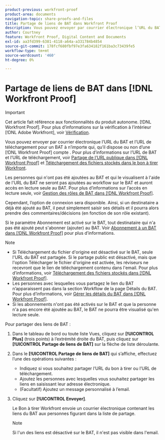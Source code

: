 ```yaml
---
product-previous: workfront-proof
product-area: documents
navigation-topic: share-proofs-and-files
title: Partage de liens de BAT dans Workfront Proof
description: Vous pouvez envoyer par courrier électronique l’URL du BAT et l’URL de téléchargement pour un BAT à n’importe qui, qu’il dispose ou non d’une [!DNL Workfront Proof] compte . Pour plus d’informations sur l’URL du bon à tirer et l’URL de téléchargement, voir Partage de l’URL publique dans les fichiers de bon à tirer et de téléchargement Workfront stockés dans le bon à tirer Workfront.
author: Courtney
feature: Workfront Proof, Digital Content and Documents
exl-id: aa3fd399-6381-4118-a64a-a331784b4854
source-git-commit: 178fcf680fbf97e3fa634182f161ba3c73439fe5
workflow-type: tm+mt
source-wordcount: '460'
ht-degree: 0%

---
```


# Partage de liens de BAT dans [!DNL Workfront Proof]

>[!IMPORTANT]
>
>Cet article fait référence aux fonctionnalités du produit autonome. [!DNL Workfront Proof]. Pour plus d’informations sur la vérification à l’intérieur [!DNL Adobe Workfront], voir [Vérification](../../../review-and-approve-work/proofing/proofing.md).

Vous pouvez envoyer par courrier électronique l’URL du BAT et l’URL de téléchargement pour un BAT à n’importe qui, qu’il dispose ou non d’une [!DNL Workfront Proof] compte . Pour plus d’informations sur l’URL de BAT et l’URL de téléchargement, voir [Partage de l’URL publique dans [!DNL Workfront Proof]](../../../workfront-proof/wp-work-proofsfiles/share-proofs-and-files/share-public-url.md) et [Téléchargement des fichiers stockés dans le bon à tirer Workfront](../../../workfront-proof/wp-work-proofsfiles/manage-your-work/download-files-stored.md).

Les personnes qui n&#39;ont pas été ajoutées au BAT et qui le visualisent à l&#39;aide de l&#39;URL du BAT ne seront pas ajoutées au workflow sur le BAT et auront accès en lecture seule au BAT. Pour plus d’informations sur l’accès en lecture seule, voir [Gestion des rôles de BAT dans [!DNL Workfront Proof]](../../../workfront-proof/wp-work-proofsfiles/share-proofs-and-files/manage-proof-roles.md).

Cependant, l’option de connexion sera disponible. Ainsi, si un destinataire a déjà été ajouté au BAT, il peut simplement saisir ses détails et il pourra alors prendre des commentaires/décisions (en fonction de son rôle existant).

Si le paramètre Abonnement est activé sur le BAT, tout destinataire qui n&#39;a pas été ajouté peut s&#39;abonner (ajouter) au BAT. Voir [Abonnement à un BAT dans [!DNL Workfront Proof]](../../../workfront-proof/wp-work-proofsfiles/share-proofs-and-files/subscribe-to-proof.md) pour plus d’informations.

>[!NOTE]
>
>* Si Téléchargement du fichier d&#39;origine est désactivé sur le BAT, seule l&#39;URL du BAT est partagée. Si le partage public est désactivé, mais que l&#39;option Télécharger le fichier d&#39;origine est activée, les réviseurs ne recevront que le lien de téléchargement contenu dans l&#39;email. Pour plus d’informations, voir [Téléchargement des fichiers stockés dans [!DNL Workfront Proof]](../../../workfront-proof/wp-work-proofsfiles/manage-your-work/download-files-stored.md).
>* Les personnes avec lesquelles vous partagez le lien du BAT n’apparaissent pas dans la section Workflow de la page Détails du BAT. Pour plus d’informations, voir [Gérer les détails du BAT dans [!DNL Workfront Proof]](../../../workfront-proof/wp-work-proofsfiles/manage-your-work/manage-proof-details.md).
>* Si les abonnements n&#39;ont pas été activés sur le BAT et que la personne n&#39;a pas encore été ajoutée au BAT, le BAT ne pourra être visualisé qu&#39;en lecture seule.
>




Pour partager des liens de BAT :

1. Dans le tableau de bord ou toute liste Vues, cliquez sur **[!UICONTROL Plus]** (trois points) à l’extrémité droite du BAT, puis cliquez sur **[!UICONTROL Partage de liens de BAT]** sur la flèche de liste déroulante.

1. Dans le **[!UICONTROL Partage de liens de BAT]** qui s’affiche, effectuez l’une des opérations suivantes :

   * Indiquez si vous souhaitez partager l’URL du bon à tirer ou l’URL de téléchargement.
   * Ajoutez les personnes avec lesquelles vous souhaitez partager les liens en saisissant leur adresse électronique.
   * (Facultatif) Ajoutez un message personnalisé à l’email.

1. Cliquez sur **[!UICONTROL Envoyer]**.

   Le Bon à tirer Workfront envoie un courrier électronique contenant les liens du BAT aux personnes figurant dans la liste de partage.

   >[!NOTE]
   >
   >Si l&#39;un des liens est désactivé sur le BAT, il n&#39;est pas visible dans l&#39;email.
